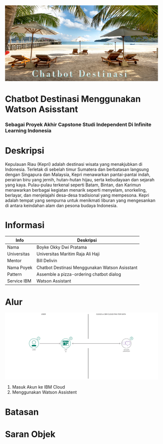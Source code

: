 
![Poster](https://github.com/BOYKE09/Project-capstone-IL/blob/main/Pantai.png)
# Chatbot Destinasi Menggunakan Watson Asisstant 
### Sebagai Proyek Akhir Capstone Studi Independent Di Infinite Learning Indonesia

# Deskripsi
Kepulauan Riau (Kepri) adalah destinasi wisata yang menakjubkan di Indonesia. Terletak di sebelah timur Sumatera dan berbatasan langsung dengan Singapura dan Malaysia, Kepri menawarkan pantai-pantai indah, perairan biru yang jernih, hutan-hutan hijau, serta kebudayaan dan sejarah yang kaya. Pulau-pulau terkenal seperti Batam, Bintan, dan Karimun menawarkan berbagai kegiatan menarik seperti menyelam, snorkeling, berlayar, dan menjelajahi desa-desa tradisional yang mempesona. Kepri adalah tempat yang sempurna untuk menikmati liburan yang mengesankan di antara keindahan alam dan pesona budaya Indonesia.

# Informasi
| Info | Deskripsi           |
|---|------|
| Nama      |Boyke Okky Dwi Pratama        |
| Universitas     | Universitas Maritim Raja Ali Haji          |
| Mentor   | Bill Delivin  |
| Nama Poyek   | Chatbot Destinasi Menggunakan Watson Asisstant  |
| Pattern   |   Assemble a pizza-ordering chatbot dialog          |
| Service IBM | Watson Assistant |

# Alur
![Poster](https://github.com/BOYKE09/Project-capstone-IL/blob/main/Pattern.png)
1. Masuk Akun ke IBM Cloud
2. Menggunakan Watson Assistent

# Batasan

# Saran Objek

#
